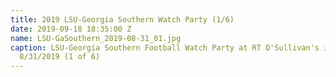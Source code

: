 ```yaml
---
title: 2019 LSU-Georgia Southern Watch Party (1/6)
date: 2019-09-18 18:35:00 Z
name: LSU-GaSouthern_2019-08-31_01.jpg
caption: LSU-Georgia Southern Football Watch Party at RT O'Sullivan's in Scottsdale,
  8/31/2019 (1 of 6)
---
```


